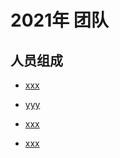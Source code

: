 # 2021年 团队

## 人员组成

- [xxx](https://github.com/Cxl-Xc)

- [yyy](https://github.com/dai147444612)

- [xxx](https://github.com/011011100)

- [xxx](https://github.com/Zhengke0509)
